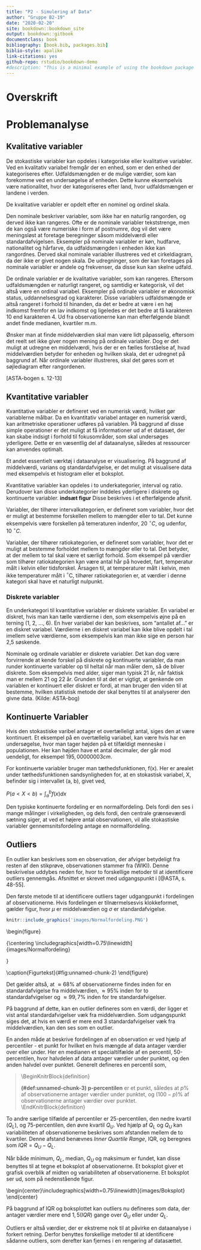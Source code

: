 ```yaml
--- 
title: "P2 - Simulering af Data"
author: "Gruppe B2-19"
date: "2020-02-20"
site: bookdown::bookdown_site
output: bookdown::gitbook
documentclass: book
bibliography: [book.bib, packages.bib]
biblio-style: apalike
link-citations: yes
github-repo: rstudio/bookdown-demo
#description: "This is a minimal example of using the bookdown package to write a book. The output format for this example is bookdown::gitbook."
---
```


# Overskrift



<!--chapter:end:index.Rmd-->

# Problemanalyse

## Kvalitative variabler

De stokastiske variabler kan opdeles i kategoriske eller kvalitative variabler. Ved en kvalitativ variabel fremgår der en enhed, som er den enhed der kategoriseres efter. Udfaldsmængden er de mulige værdier, som kan forekomme ved en undersøgelse af enheden. Dette kunne eksempelvis være nationalitet, hvor der kategoriseres efter land, hvor udfaldsmængen er landene i verden. 

De kvalitative variabler er opdelt efter en nominel og ordinel skala.

Den nominale beskriver variabler, som ikke har en naturlig rangorden, og derved ikke kan rangeres. Ofte er de nominale variabler tekststrenge, men de kan også være numeriske i form af postnumre, dog vil det være meningsløst at foretage beregninger såsom middelværdi eller standardafvigelsen. Eksempler på nominale variabler er køn, hudfarve, nationalitet og hårfarve, da udfaldsmængden i enheden ikke kan rangordnes. Derved skal nominale variabler illustreres ved et cirkeldiagram, da der ikke er givet nogen skala. De udregninger, som der kan foretages på nominale variabler er andele og frekvenser, da disse kun kan skelne udfald.

De ordinale variabler er de kvalitative variabler, som kan rangeres. Eftersom udfaldsmængden er naturligt rangeret, og samtidig er kategorisk, vil det altså være en ordinal variabel. Eksempler på ordinale variabler er økonomisk status, uddannelsesgrad og karakterer. Disse variablers udfaldsmængde er altså rangeret i forhold til hinanden, da det er bedre at være i en høj indkomst fremfor en lav indkomst og ligeledes er det bedre at få karakteren 10 end karakteren 4. Ud fra observationerne kan man efterfølgende blandt andet finde medianen, kvartiler m.m.

Ønsker man at finde middelværdien skal man være lidt påpasselig, eftersom det reelt set ikke giver nogen mening på ordinale variabler. Dog er det muligt at udregne en middelværdi, hvis der er en fælles forståelse af, hvad middelværdien betyder for enheden og hvilken skala, det er udregnet på baggrund af. Når ordinale variabler illustreres, skal det gøres som et søjlediagram efter rangordenen.

[ASTA-bogen s. 12-13]

## Kvantitative variabler

Kvantitative variabler er defineret ved en numerisk  værdi, hvilket gør variablerne målbar. Da en kvantitativ variabel antager en numerisk værdi, kan aritmetriske operationer udføres på variablen. På baggrund af disse simple operationer er det muligt at få informationer ud af et datasæt, der kan skabe indsigt i forhold til fokusområder, som skal undersøges yderligere. Dette er en væsentlig del af dataanalyse, således at ressourcer kan anvendes optimalt.

Et andet essentielt værktøj i dataanalyse er visualisering. På baggrund af middelværdi, varians og standardafvigelse, er det muligt at visualisere data med eksempelvis et histogram eller et boksplot.

Kvantitative variabler kan opdeles i to underkategorier, interval og ratio. Derudover kan disse underkategorier inddeles yderligere i diskrete og kontinuerte variabler. __indsæt figur__ Disse beskrives i et efterfølgende afsnit.

Variabler, der tilhører intervalkategorien, er defineret som variabler, hvor det er muligt at bestemme forskellen mellem to mængder eller to tal. Det kunne eksempelvis være forskellen på temeraturen indenfor, $20 ~^\circ C$, og udenfor, $10 ~^\circ C$.

Variabler, der tilhører ratiokategorien, er defineret som variabler, hvor det er muligt at bestemme forholdet mellem to mængder eller to tal. Det betyder, at der mellem to tal skal være et særligt forhold. Som eksempel på værdier som tilhører ratiokategorien kan være antal hår på hovedet, fart, temperatur målt i kelvin eller tidsforskel. Årsagen til, at temperaturer målt i kelvin, men ikke temperaturer målt i $^\circ$C, tilhører ratiokategorien er, at værdier i denne kategori skal have et naturligt nulpunkt.

### Diskrete variabler

En underkategori til kvantitative variabler er diskrete variabler. En variabel er diskret, hvis man kan tælle værdierne i den, som eksempelvis øjne på en terning (1, 2, ..., 6). En hver variabel der kan beskrives, som “antallet af…” er en diskret variabel. Værdierne i en diskret variabel kan ikke blive opdelt i tal imellem selve værdierne, som eksempelvis kan man ikke sige en person har 2,5 søskende. 

Nominale og ordinale variabler er diskrete variabler. Det kan dog være forvirrende at kende forskel på diskrete og kontinuerte variabler, da man runder kontinuerte variabler op til heltal når man måler dem, så de bliver diskrete. Som eksempelvis med alder, siger man typisk 21 år, når faktisk man er mellem 21 og 22 år. Grunden til at det er vigtigt, at genkende om variablen er kontinuert eller diskret er fordi, at man bruger den viden til at bestemme, hvilken statistisk metode der skal benyttes til at analyserer den givne data. (Kilde: ASTA-bog)


## Kontinuerte Variabler

Hvis den stokastiske varibel antager et overtælleligt antal, siges den at være kontinuert. Et eksempel på en overtællelig variabel, kan være hvis har en undersøgelse, hvor man tager højden på et tilfældigt menneske i populationen. Her kan højden have et antal decimaler, der går mod uendeligt, for eksempel $195,00000003 cm$.

For kontinuerte variabler bruger man tæthedsfunktionen, f(x). Her er arealet under tæthedsfunktionen sandsynligheden for, at en stokastisk variabel, X, befinder sig i intervallet (a, b), givet ved,

$P(a < X < b) = \int_a^b f(x) dx$

Den typiske kontinuerte fordeling er en normalfordeling. Dels fordi den ses i mange målinger i virkeligheden, og dels fordi, den centrale grænseværdi sætning siger, at ved et højere antal observationen, vil alle stokastiske variabler gennemsnitsfordeling antage en normalfordeling. 


## Outliers

En outlier kan beskrives som en observation, der afviger betydeligt fra resten af den stikprøve, observationen stammer fra (WIKI). Denne beskrivelse uddybes neden for, hvor to forskellige metoder til at identificere outliers gennemgås. Afsnittet er skrevet med udgangspunkt i [@ASTA, s. 48-55].

Den første metode til at identificere outliers tager udgangpunkt i fordelingen af observationerne. Hvis fordelingen er tilnærmelsesvis klokkeformet, gælder figur, hvor $\mu$ er middelværdien og $\sigma$ er standardafvigelse.


```r
knitr::include_graphics('images/Normalfordeling.PNG')
```

\begin{figure}

{\centering \includegraphics[width=0.75\linewidth]{images/Normalfordeling} 

}

\caption{Figurtekst}(\#fig:unnamed-chunk-2)
\end{figure}

Det gælder altså, at $\approx 68 \%$ af observationerne findes inden for en standardafvigelse fra middelværdien, $\approx 95 \%$ inden for to standardafvigelser og $\approx 99,7 \%$ inden for tre standardafvigelser.

På baggrund af dette, kan en outlier defineres som en værdi, der ligger et vist antal standardafvigelser væk fra middelværdien. Som udgangspunkt siges det, at hvis en værdi er mere end $3$ standardafvigelser væk fra middelværdien, kan den ses som en outlier.

En anden måde at beskrive fordelingen af en observation er ved hjælp af percentiler - et punkt for hvilket en hvis mængde af data antager værdier over eller under. Her en medianen et specialtilfælde af en percentil, 50-percentilen, hvor halvdelen af data antager værdier under punktet, og den anden halvdel over punktet. Generelt defineres en percentil som,

>\BeginKnitrBlock{definition}<div class="definition"><span class="definition" id="def:unnamed-chunk-3"><strong>(\#def:unnamed-chunk-3) </strong></span>__p-percentilen__ er et punkt, således at $p  \%$ af observationerne antager værdier under punktet, og $(100 - p) \%$ af observationerne antager værdier over punktet.</div>\EndKnitrBlock{definition}

To andre særlige tilfælde af percentiler er 25-percentilen, den nedre kvartil ($Q_L$), og 75-percentilen, den øvre kvartil $Q_U$. Ved hjælp af $Q_L$ og $Q_U$ kan variabiliteten af observationerne beskrives som afstanden mellem de to kvartiler. Denne afstand benævnes _Inner Quartile Range_, IQR, og beregnes som $IQR = Q_U - Q_L$.

Når både minimum, $Q_L$, median, $Q_U$ og maksimum er fundet, kan disse benyttes til at tegne et boksplot af observationerne. Et boksplot giver et grafisk overblik af midten og variabiliteten af observationerne. Et boksplot ser ud, som på nedenstående figur.


\begin{center}\includegraphics[width=0.75\linewidth]{images/Boksplot} \end{center}

På baggrund af IQR og boksplottet kan outliers nu defineres som data, der antager værdier mere end $1,5(IQR)$ gange over $Q_U$ eller under $Q_L$.

Outliers er altså værdier, der er ekstreme nok til at påvirke en dataanalyse i forkert retning. Derfor benyttes forskellige metoder til at identificere sådanne outliers, som derefter kan fjernes i en rengøring af datasættet.

<!--chapter:end:01-problemanalyse.Rmd-->



<!--chapter:end:100-bibliografi.Rmd-->

